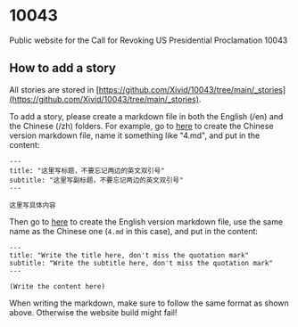 # 10043

Public website for the Call for Revoking US Presidential Proclamation 10043

## How to add a story

All stories are stored in [https://github.com/Xivid/10043/tree/main/_stories](https://github.com/Xivid/10043/tree/main/_stories).

To add a story, please create a markdown file in both the English (/en) and the Chinese (/zh) folders. For example, go to [here](https://github.com/Xivid/10043/new/main/_stories/zh) to create the Chinese version markdown file, name it something like "4.md", and put in the content:

```
---
title: "这里写标题，不要忘记两边的英文双引号"
subtitle: "这里写副标题，不要忘记两边的英文双引号"
---

这里写具体内容
```
Then go to [here](https://github.com/Xivid/10043/new/main/_stories/en) to create the English version markdown file, use the same name as the Chinese one (`4.md` in this case), and put in the content:
```
---
title: "Write the title here, don't miss the quotation mark"
subtitle: "Write the subtitle here, don't miss the quotation mark"
---

(Write the content here)
```

When writing the markdown, make sure to follow the same format as shown above. Otherwise the website build might fail!

